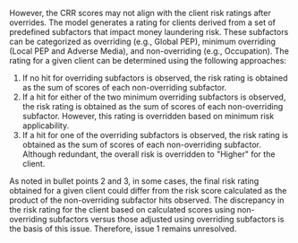 However, the CRR scores may not align with the client risk ratings after overrides. The model generates a rating for clients derived from a set of predefined subfactors that impact money laundering risk. These subfactors can be categorized as overriding (e.g., Global PEP), minimum overriding (Local PEP and Adverse Media), and non-overriding (e.g., Occupation). The rating for a given client can be determined using the following approaches:

1. If no hit for overriding subfactors is observed, the risk rating is obtained as the sum of scores of each non-overriding subfactor.
2. If a hit for either of the two minimum overriding subfactors is observed, the risk rating is obtained as the sum of scores of each non-overriding subfactor. However, this rating is overridden based on minimum risk applicability.
3. If a hit for one of the overriding subfactors is observed, the risk rating is obtained as the sum of scores of each non-overriding subfactor. Although redundant, the overall risk is overridden to "Higher" for the client.

As noted in bullet points 2 and 3, in some cases, the final risk rating obtained for a given client could differ from the risk score calculated as the product of the non-overriding subfactor hits observed. The discrepancy in the risk rating for the client based on calculated scores using non-overriding subfactors versus those adjusted using overriding subfactors is the basis of this issue. Therefore, issue 1 remains unresolved.

